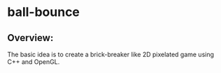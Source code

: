 # ball-bounce

## Overview:

The basic idea is to create a brick-breaker like 2D pixelated game using C++ and OpenGL.